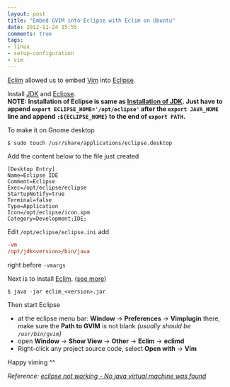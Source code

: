 ```yaml
---
layout: post
title: "Embed GVIM into Eclipse with Eclim on Ubuntu"
date: 2012-11-24 15:55
comments: true
tags:
- linux
- setup-configuration
- vim
---
```


[Eclim](http://eclim.org/) allowed us to embed [Vim](http://www.vim.org/) into [Eclipse](http://www.eclipse.org/).

Install [JDK](http://www.oracle.com/technetwork/java/javase/downloads/index.html) and [Eclipse](http://www.eclipse.org/).  
**NOTE: Installation of Eclipse is same as [Installation of JDK](http://jslim89.github.com/blog/2012/11/22/jdk-installation-on-ubuntu/). Just have to append `export ECLIPSE_HOME='/opt/eclipse'` after the `export JAVA_HOME` line and append `:${ECLIPSE_HOME}` to the end of `export PATH`.**

To make it on Gnome desktop

```
$ sudo touch /usr/share/applications/eclipse.desktop
```

Add the content below to the file just created

```
[Desktop Entry]
Name=Eclipse IDE
Comment=Eclipse
Exec=/opt/eclipse/eclipse
StartupNotify=true
Terminal=false
Type=Application
Icon=/opt/eclipse/icon.xpm
Category=Development;IDE;
```

Edit `/opt/eclipse/eclipse.ini` add

```ini
-vm
/opt/jdk<version>/bin/java
```

right before `-vmargs`

Next is to install [Eclim](http://eclim.org/). ([see more](http://eclim.org/install.html))

```
$ java -jar eclim_<version>.jar
```

Then start Eclipse

* at the eclipse menu bar: **Window** -> **Preferences** -> **Vimplugin** there, make sure the **Path to GVIM** is not blank _(usually should be `/usr/bin/gvim`)_
* open **Window** -> **Show View** -> **Other** -> **Eclim** -> **eclimd**
* Right-click any project source code, select **Open with** -> **Vim**

Happy viming ^^

_Reference: [eclipse not working - No java virtual machine was found](http://stackoverflow.com/questions/5898111/eclipse-not-working-no-java-virtual-machine-was-found)_

